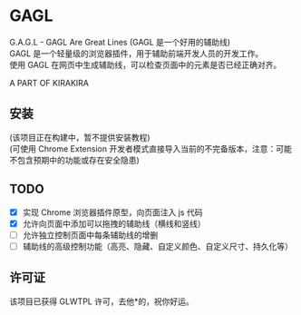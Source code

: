 # GAGL
G.A.G.L - GAGL Are Great Lines (GAGL 是一个好用的辅助线)  
GAGL 是一个轻量级的浏览器插件，用于辅助前端开发人员的开发工作。  
使用 GAGL 在网页中生成辅助线，可以检查页面中的元素是否已经正确对齐。  
  
A PART OF KIRAKIRA  

## 安装
(该项目正在构建中，暂不提供安装教程)  
(可使用 Chrome Extension 开发者模式直接导入当前的不完备版本，注意：可能不包含预期中的功能或存在安全隐患)  

## TODO
- [x] 实现 Chrome 浏览器插件原型，向页面注入 js 代码
- [x] 允许向页面中添加可以拖拽的辅助线（横线和竖线）
- [ ] 允许独立控制页面中每条辅助线的增删
- [ ] 辅助线的高级控制功能（高亮、隐藏、自定义颜色、自定义尺寸、持久化等）

## 许可证
该项目已获得 GLWTPL 许可，去他*的，祝你好运。
